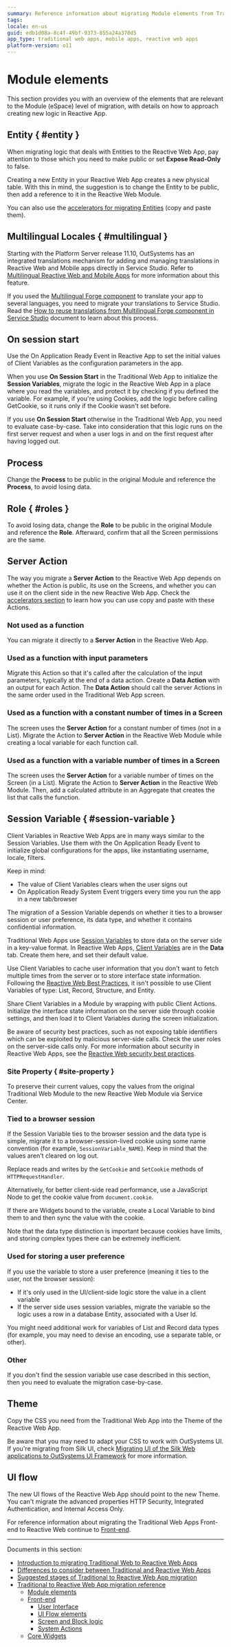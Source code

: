 ```yaml
---
summary: Reference information about migrating Module elements from Traditional App to Reactive App.
tags:
locale: en-us
guid: edb1d08a-8c4f-49bf-9373-855a24a370d5
app_type: traditional web apps, mobile apps, reactive web apps
platform-version: o11
---
```


# Module elements

This section provides you with an overview of the elements that are relevant to the Module (eSpace) level of migration, with details on how to approach creating new logic in Reactive App.

## Entity { #entity }

When migrating logic that deals with Entities to the Reactive Web App, pay attention to those which you need to make public or set **Expose Read-Only** to false.

Creating a new Entity in your Reactive Web App creates a new physical table. With this in mind, the suggestion is to change the Entity to be public, then add a reference to it in the Reactive Web Module.

You can also use the [accelerators for migrating Entities](reference.md#accelerators) (copy and paste them).

## Multilingual Locales { #multilingual }

Starting with the Platform Server release 11.10, OutSystems has an integrated translations mechanism for adding and managing translations in Reactive Web and Mobile apps directly in Service Studio. Refer to [Multilingual Reactive Web and Mobile Apps](https://success.outsystems.com/Documentation/11/Developing_an_Application/Design_UI/Multilingual_Reactive_Web_and_Mobile_Apps) for more information about this feature.

If you used the [Multilingual Forge component](https://www.outsystems.com/forge/component-overview/1784/multilingual-component) to translate your app to several languages, you need to migrate your translations to Service Studio. Read the [How to reuse translations from Multilingual Forge component in Service Studio](https://success.outsystems.com/Documentation/How-to_Guides/Front-End/How_to_reuse_translations_from_Multilingual_Forge_component_in_Service_Studio) document to learn about this process.

## On session start

<div class="info" markdown="1">

Use the On Application Ready Event in Reactive App to set the initial values of Client Variables as the configuration parameters in the app.

</div>

When you use **On Session Start** in the Traditional Web App to initialize the **Session Variables**, migrate the logic in the Reactive Web App in a place where you read the variables, and protect it by checking if you defined the variable. For example, if you're using Cookies, add the logic before calling GetCookie, so it runs only if the Cookie wasn't set before.

If you use **On Session Start** otherwise in the Traditional Web App, you need to evaluate case-by-case. Take into consideration that this logic runs on the first server request and when a user logs in and on the first request after having logged out.

## Process

Change the **Process** to be public in the original Module and reference the **Process**, to avoid losing data.

## Role { #roles }

To avoid losing data, change the **Role** to be public in the original Module and reference the **Role**. Afterward, confirm that all the Screen permissions are the same.

## Server Action

The way you migrate a **Server Action** to the Reactive Web App depends on whether the Action is public, its use on the Screens, and whether you can use it on the client side in the new Reactive Web App. Check the [accelerators section](reference.md#accelerators) to learn how you can use copy and paste with these Actions.

### Not used as a function

You can migrate it directly to a **Server Action** in the Reactive Web App.

### Used as a function with input parameters

Migrate this Action so that it's called after the calculation of the input parameters, typically at the end of a data action. Create a **Data Action** with an output for each Action. The **Data Action** should call the server Actions in the same order used in the Traditional Web App screen.

### Used as a function with a constant number of times in a Screen

The screen uses the **Server Action** for a constant number of times (not in a List). Migrate the Action to **Server Action** in the Reactive Web Module while creating a local variable for each function call.

### Used as a function with a variable number of times in a Screen

The screen uses the **Server Action** for a variable number of times on the Screen (in a List). Migrate the Action to **Server Action** in the Reactive Web Module. Then, add a calculated attribute in an Aggregate that creates the list that calls the function.

## Session Variable { #session-variable }

<div class="info" markdown="1">

Client Variables in Reactive Web Apps are in many ways similar to the Session Variables. Use them with the On Application Ready Event to initialize global configurations for the apps, like instantiating username, locale, filters. 

Keep in mind:

* The value of Client Variables clears when the user signs out
* On Application Ready System Event triggers every time you run the app in a new tab/browser

</div>

The migration of a Session Variable depends on whether it ties to a browser session or user preference, its data type, and whether it contains confidential information.

Traditional Web Apps use [Session Variables](https://success.outsystems.com/Documentation/11/Reference/OutSystems_Language/Data/Handling_Data/Session_Variable) to store data on the server side in a key-value format. In Reactive Web Apps, [Client Variables](https://success.outsystems.com/Documentation/11/Reference/OutSystems_Language/Data/Handling_Data/Client_Variable) are in the **Data** tab. Create them here, and set their default value.

Use Client Variables to cache user information that you don't want to fetch multiple times from the server or to store interface state information. Following the [Reactive Web Best Practices](https://www.outsystems.com/nextstep/2019/?wchannelid=lxt52ix89e&wmediaid=r85tt3f3hm), it isn't possible to use Client Variables of type: List, Record, Structure, and Entity.

Share Client Variables in a Module by wrapping with public Client Actions.
Initialize the interface state information on the server side through cookie settings, and then load it to Client Variables during the screen initialization.

<div class="warning" markdown="1">

Be aware of security best practices, such as not exposing table identifiers which can be exploited by malicious server-side calls. Check the user roles on the server-side calls only. For more information about security in Reactive Web Apps, see the [Reactive Web security best practices](https://success.outsystems.com/Documentation/Best_Practices/Security/Reactive_web_security_best_practices).

</div>

### Site Property { #site-property }

To preserve their current values, copy the values from the original Traditional Web Module to the new Reactive Web Module via Service Center.

### Tied to a browser session

If the Session Variable ties to the browser session and the data type is simple, migrate it to a browser-session-lived cookie using some name convention (for example, `SessionVariable_NAME`). Keep in mind that the values aren't cleared on log out.

Replace reads and writes by the `GetCookie` and `SetCookie` methods of `HTTPRequestHandler`.

Alternatively, for better client-side read performance, use a JavaScript Node to get the cookie value from `document.cookie`.

If there are Widgets bound to the variable, create a Local Variable to bind them to and then sync the value with the cookie.

Note that the data type distinction is important because cookies have limits, and storing complex types there can be extremely inefficient.

### Used for storing a user preference

If you use the variable to store a user preference (meaning it ties to the user, not the browser session):

* If it's only used in the UI/client-side logic store the value in a client variable
* If the server side uses session variables, migrate the variable so the logic uses a row in a database Entity, associated with a User Id.

You might need additional work for variables of List and Record data types (for example, you may need to devise an encoding, use a separate table, or other).

### Other

If you don't find the session variable use case described in this section, then you need to evaluate the migration case-by-case.

## Theme

Copy the CSS you need from the Traditional Web App into the Theme of the Reactive Web App.

Be aware that you may need to adapt your CSS to work with OutSystems UI. If you're migrating from Silk UI, check [Migrating UI of the Silk Web applications to OutSystems UI Framework](https://success.outsystems.com/Support/Enterprise_Customers/Upgrading/Migrating_UI_of_the_Silk_Web_applications_to_OutSystems_UI_Framework) for more information.

## UI flow

The new UI flows of the Reactive Web App should point to the new Theme. You can't migrate the advanced properties HTTP Security, Integrated Authentication, and Internal Access Only.

For reference information about migrating the Traditional Web Apps Front-end to Reactive Web continue to [Front-end](<ref-frontend-intro.md>).

---

Documents in this section:

* [Introduction to migrating Traditional Web to Reactive Web Apps](intro.md)
* [Differences to consider between Traditional and Reactive Web Apps](differences.md)
* [Suggested stages of Traditional to Reactive Web App migration](stages.md)
* [Traditional to Reactive Web App migration reference](reference.md)
    * [Module elements](ref-module-elements.md)
    * [Front-end](ref-frontend-intro.md)
        * [User Interface](ref-frontend-ui.md)
        * [UI Flow elements](ref-frontend-ui-flows.md)
        * [Screen and Block logic](ref-frontend-screen-and-block.md)
        * [System Actions](ref-system-actions.md)
    * [Core Widgets](ref-core-widgets.md)
